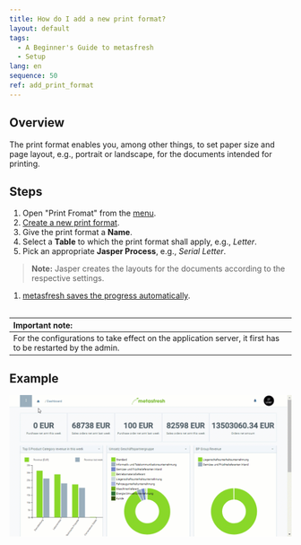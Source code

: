 ```yaml
---
title: How do I add a new print format?
layout: default
tags:
  - A Beginner's Guide to metasfresh
  - Setup
lang: en
sequence: 50
ref: add_print_format
---
```


## Overview
The print format enables you, among other things, to set paper size and page layout, e.g., portrait or landscape, for the documents intended for printing.

## Steps
1. Open "Print Fromat" from the [menu](Menu).
1. [Create a new print format](New_Record_Window).
1. Give the print format a **Name**.
1. Select a **Table** to which the print format shall apply, e.g., *Letter*.
1. Pick an appropriate **Jasper Process**, e.g., *Serial Letter*.
 >**Note:** Jasper creates the layouts for the documents according to the respective settings.

1. [metasfresh saves the progress automatically](Saveindicator).
<br><br>

| **Important note:** |
| :--- |
| For the configurations to take effect on the application server, it first has to be restarted by the admin. |

## Example
<kbd><img src="assets/Add_print_format.gif" alt="GIF: How to add a new print format"></kbd>
